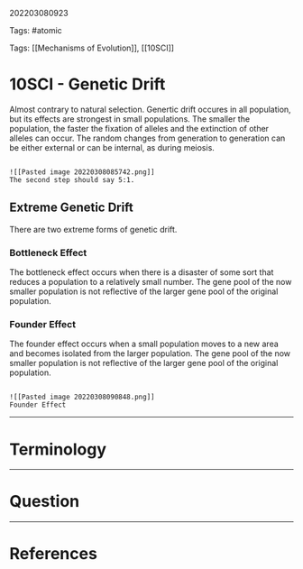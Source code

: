 202203080923

Tags: #atomic

Tags: [[Mechanisms of Evolution]], [[10SCI]]

# 10SCI - Genetic Drift
Almost contrary to natural selection.
Genertic drift occures in all population, but its effects are strongest in small populations. The smaller the population, the faster the fixation of alleles and the extinction of other alleles can occur.
The random changes from generation to generation can be either external or can be internal, as during meiosis.
```ad-Picture

![[Pasted image 20220308085742.png]]
The second step should say 5:1.

```
## Extreme Genetic Drift
There are two extreme forms of genetic drift.
### Bottleneck Effect
The bottleneck effect occurs when there is a disaster of some sort that reduces a population to a relatively small number. 
The gene pool of the now smaller population is not reflective of the larger gene pool of the original population.
### Founder Effect
The founder effect occurs when a small population moves to a new area and becomes isolated from the larger population.
The gene pool of the now smaller population is not reflective of the larger gene pool of the original population. 
```ad-Picture

![[Pasted image 20220308090848.png]]
Founder Effect

```

---
# Terminology


---
# Question


---
# References
